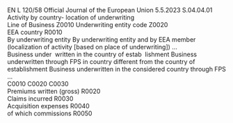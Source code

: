 EN  L 120/58 Official Journal of the European Union 5.5.2023
 S.04.04.01  
Activity by country- location of underwriting  
Line of Business  Z0010  Underwriting entity code  Z0020  
EEA country  R0010  
By underwriting entity  By underwriting entity and by EEA member 
(localization of activity [based on place of 
underwriting])  …  
Business under ­
written in the 
country of estab ­
lishment  Business underwritten 
through FPS in 
country different from 
the country of 
establishment  Business underwritten in the considered country 
through FPS  …  
C0010  C0020  C0030  
Premiums written (gross)  R0020  
Claims incurred  R0030  
Acquisition expenses  R0040  
of which commissions  R0050